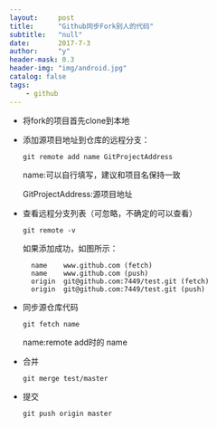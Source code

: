 ```yaml
---
layout:     post
title:      "Github同步Fork别人的代码"
subtitle:   "null"
date:       2017-7-3
author:     "y"
header-mask: 0.3
header-img: "img/android.jpg"
catalog: false
tags:
    - github
---
```




* 将fork的项目首先clone到本地
* 添加源项目地址到仓库的远程分支：
	
	`git remote add name GitProjectAddress`
	
	name:可以自行填写，建议和项目名保持一致
	
	GitProjectAddress:源项目地址
	
* 查看远程分支列表（可忽略，不确定的可以查看）

	`git remote -v`
	
	如果添加成功，如图所示：
	
		name	www.github.com (fetch)
		name	www.github.com (push)
		origin	git@github.com:7449/test.git (fetch)
		origin	git@github.com:7449/test.git (push)
		
* 同步源仓库代码

	`git fetch name`
	
	name:remote add时的 name
	
* 合并

	`git merge test/master`
	
* 提交

	`git push origin master`		